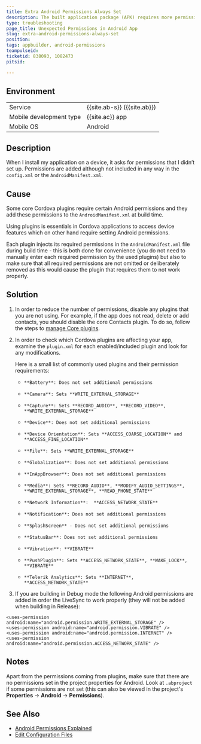```yaml
---
title: Extra Android Permissions Always Set
description: The built application package (APK) requires more permissions than the specified in my project settings.
type: troubleshooting
page_title: Unexpected Permissions in Android Аpp
slug: extra-android-permissions-always-set
position:
tags: appbuilder, android-permissions
teampulseid:
ticketid: 838093, 1082473
pitsid:

---
```

## Environment
<table>
  <tr>
    <td>Service</td>
    <td>{{site.ab-s}} ({{site.ab}})</td>
  <tr>
    <td>Mobile development type</td>
    <td>{{site.ac}} app</td>
  </tr>
  <tr>
    <td>Mobile OS</td>
    <td>Android</td>
  </tr>
</table>

## Description
When I install my application on a device, it asks for permissions that I didn’t set up. Permissions are added although not included in any way in the `config.xml` or the `AndroidManifest.xml`.

## Cause
Some core Cordova plugins require certain Android permissions and they add these permissions to the `AndroidManifest.xml` at build time.

Using plugins is essentials in Cordova applications to access device features which on other hand require setting Android permissions.

Each plugin injects its required permissions in the `AndroidManifest.xml` file during build time - this is both done for convenience (you do not need to manually enter each required permission by the used plugins) but also to make sure that all required permissions are not omitted or deliberately removed as this would cause the plugin that requires them to not work properly.

## Solution
1. In order to reduce the number of permissions, disable any plugins that you are not using.
For example, if the app does not read, delete or add contacts, you should disable the core Contacts plugin. To do so, follow the steps to [manage Core plugins](http://docs.telerik.com/platform/appbuilder/cordova/using-plugins/using-core-plugins/enable-disable-core).

2. In order to check which Cordova plugins are affecting your app, examine the `plugin.xml` for each enabled/included plugin and look for any <uses-permission> modifications.

    Here is a small list of commonly used plugins and their permission requirements:
    -     **Battery**: Does not set additional permissions
    -     **Camera**: Sets **WRITE_EXTERNAL_STORAGE**
    -     **Capture**: Sets **RECORD_AUDIO**, **RECORD_VIDEO**, **WRITE_EXTERNAL_STORAGE**
    -     **Device**: Does not set additional permissions
    -     **Device Orientation**: Sets **ACCESS_COARSE_LOCATION** and  **ACCESS_FINE_LOCATION**
    -     **File**: Sets **WRITE_EXTERNAL_STORAGE**
    -     **Globalization**: Does not set additional permissions
    -     **InAppBrowser**: Does not set additional permissions
    -     **Media**: Sets **RECORD_AUDIO**, **MODIFY_AUDIO_SETTINGS**, **WRITE_EXTERNAL_STORAGE**, **READ_PHONE_STATE**
    -     **Network Information**:  **ACCESS_NETWORK_STATE**
    -     **Notification**: Does not set additional permissions
    -     **SplashScreen** - Does not set additional permissions
    -     **StatusBar**: Does not set additional permissions
    -     **Vibration**: **VIBRATE**
    -     **PushPlugin**: Sets **ACCESS_NETWORK_STATE**, **WAKE_LOCK**, **VIBRATE**
    -     **Telerik Analytics**: Sets **INTERNET**, **ACCESS_NETWORK_STATE**

3. If you are building in Debug mode the following Android permissions are added in order the LiveSync to work properly (they will not be added when building in Release):
```
<uses-permission android:name="android.permission.WRITE_EXTERNAL_STORAGE" />
<uses-permission android:name="android.permission.VIBRATE" />
<uses-permission android:name="android.permission.INTERNET" />
<uses-permission android:name="android.permission.ACCESS_NETWORK_STATE" />
```

## Notes
Apart from the permissions coming from plugins, make sure that there are no permissions set in the project properties for Android. Look at `.abproject` if some permissions are not set (this can also be viewed in the project's **Properties** &#8594; **Android** &#8594; **Permissions**).

## See Also
- [Android Permissions Explained](http://developer.telerik.com/featured/android-permissions-explained/)
- [Edit Configuration Files](http://docs.telerik.com/platform/appbuilder/cordova/configuring-your-app/edit-configuration)
